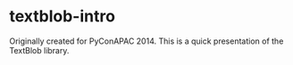 textblob-intro
==============

Originally created for PyConAPAC 2014. This is a quick presentation of the TextBlob library.
